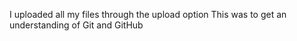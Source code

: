 I uploaded all my files through the upload option 
This was to get an understanding of Git and GitHub
<!---
LazyBones2/LazyBones2 is a ✨ special ✨ repository because its `README.md` (this file) appears on your GitHub profile.
You can click the Preview link to take a look at your changes.
--->
